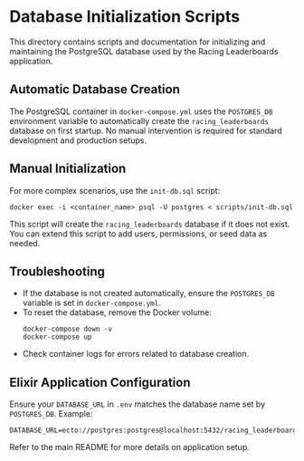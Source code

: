 # Database Initialization Scripts

This directory contains scripts and documentation for initializing and maintaining the PostgreSQL database used by the Racing Leaderboards application.

## Automatic Database Creation

The PostgreSQL container in `docker-compose.yml` uses the `POSTGRES_DB` environment variable to automatically create the `racing_leaderboards` database on first startup. No manual intervention is required for standard development and production setups.

## Manual Initialization

For more complex scenarios, use the `init-db.sql` script:

```
docker exec -i <container_name> psql -U postgres < scripts/init-db.sql
```

This script will create the `racing_leaderboards` database if it does not exist. You can extend this script to add users, permissions, or seed data as needed.

## Troubleshooting

- If the database is not created automatically, ensure the `POSTGRES_DB` variable is set in `docker-compose.yml`.
- To reset the database, remove the Docker volume:
  ```
  docker-compose down -v
  docker-compose up
  ```
- Check container logs for errors related to database creation.

## Elixir Application Configuration

Ensure your `DATABASE_URL` in `.env` matches the database name set by `POSTGRES_DB`. Example:

```
DATABASE_URL=ecto://postgres:postgres@localhost:5432/racing_leaderboards
```

Refer to the main README for more details on application setup.

